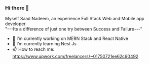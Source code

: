 ### Hi there 👋
Myself Saad Nadeem, an experience Full Stack Web and Mobile app developer.<br/>
"---Its a difference of just one try between Success and Failure---"

- 🔭 I’m currently working on MERN Stack and React Native
- 🌱 I’m currently learning Nest Js
- 📫 How to reach me: https://www.upwork.com/freelancers/~01750721ee62c60492

<!--
**Saad724/Saad724** is a ✨ _special_ ✨ repository because its `README.md` (this file) appears on your GitHub profile.

Here are some ideas to get you started:

- 🔭 I’m currently working on ...
- 🌱 I’m currently learning ...
- 👯 I’m looking to collaborate on ...
- 🤔 I’m looking for help with ...
- 💬 Ask me about ...
- 📫 How to reach me: ...
- 😄 Pronouns: ...
- ⚡ Fun fact: ...
-->
